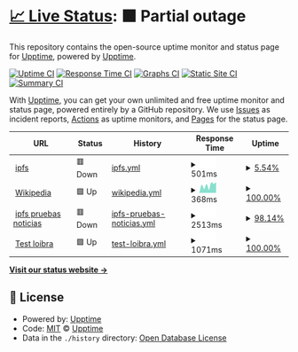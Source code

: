 # [📈 Live Status](https://demo.upptime.js.org): <!--live status--> **🟧 Partial outage**

This repository contains the open-source uptime monitor and status page for [Upptime](https://upptime.js.org), powered by [Upptime](https://github.com/upptime/upptime).

[![Uptime CI](https://github.com/upptime/upptime/workflows/Uptime%20CI/badge.svg)](https://github.com/upptime/upptime/actions?query=workflow%3A%22Uptime+CI%22)
[![Response Time CI](https://github.com/upptime/upptime/workflows/Response%20Time%20CI/badge.svg)](https://github.com/upptime/upptime/actions?query=workflow%3A%22Response+Time+CI%22)
[![Graphs CI](https://github.com/upptime/upptime/workflows/Graphs%20CI/badge.svg)](https://github.com/upptime/upptime/actions?query=workflow%3A%22Graphs+CI%22)
[![Static Site CI](https://github.com/upptime/upptime/workflows/Static%20Site%20CI/badge.svg)](https://github.com/upptime/upptime/actions?query=workflow%3A%22Static+Site+CI%22)
[![Summary CI](https://github.com/upptime/upptime/workflows/Summary%20CI/badge.svg)](https://github.com/upptime/upptime/actions?query=workflow%3A%22Summary+CI%22)

With [Upptime](https://upptime.js.org), you can get your own unlimited and free uptime monitor and status page, powered entirely by a GitHub repository. We use [Issues](https://github.com/upptime/upptime/issues) as incident reports, [Actions](https://github.com/upptime/upptime/actions) as uptime monitors, and [Pages](https://demo.upptime.js.org) for the status page.

<!--start: status pages-->
<!-- This summary is generated by Upptime (https://github.com/upptime/upptime) -->
<!-- Do not edit this manually, your changes will be overwritten -->
<!-- prettier-ignore -->
| URL | Status | History | Response Time | Uptime |
| --- | ------ | ------- | ------------- | ------ |
| <img alt="" src="https://favicons.githubusercontent.com/ipfs.io" height="13"> [ipfs](https://ipfs.io/ipfs/QmeXkQfMeRQUp6YfePGEgRu81Rz3GXgbJRc5bZbqecRh73) | 🟥 Down | [ipfs.yml](https://github.com/aratan/Monitorizaci-n/commits/HEAD/history/ipfs.yml) | <details><summary><img alt="Response time graph" src="./graphs/ipfs/response-time-week.png" height="20"> 501ms</summary><br><a href="https://demo.upptime.js.org/history/ipfs"><img alt="Response time 501" src="https://img.shields.io/endpoint?url=https%3A%2F%2Fraw.githubusercontent.com%2Faratan%2FMonitorizaci-n%2FHEAD%2Fapi%2Fipfs%2Fresponse-time.json"></a><br><a href="https://demo.upptime.js.org/history/ipfs"><img alt="24-hour response time 0" src="https://img.shields.io/endpoint?url=https%3A%2F%2Fraw.githubusercontent.com%2Faratan%2FMonitorizaci-n%2FHEAD%2Fapi%2Fipfs%2Fresponse-time-day.json"></a><br><a href="https://demo.upptime.js.org/history/ipfs"><img alt="7-day response time 501" src="https://img.shields.io/endpoint?url=https%3A%2F%2Fraw.githubusercontent.com%2Faratan%2FMonitorizaci-n%2FHEAD%2Fapi%2Fipfs%2Fresponse-time-week.json"></a><br><a href="https://demo.upptime.js.org/history/ipfs"><img alt="30-day response time 501" src="https://img.shields.io/endpoint?url=https%3A%2F%2Fraw.githubusercontent.com%2Faratan%2FMonitorizaci-n%2FHEAD%2Fapi%2Fipfs%2Fresponse-time-month.json"></a><br><a href="https://demo.upptime.js.org/history/ipfs"><img alt="1-year response time 501" src="https://img.shields.io/endpoint?url=https%3A%2F%2Fraw.githubusercontent.com%2Faratan%2FMonitorizaci-n%2FHEAD%2Fapi%2Fipfs%2Fresponse-time-year.json"></a></details> | <details><summary><a href="https://demo.upptime.js.org/history/ipfs">5.54%</a></summary><a href="https://demo.upptime.js.org/history/ipfs"><img alt="All-time uptime 5.54%" src="https://img.shields.io/endpoint?url=https%3A%2F%2Fraw.githubusercontent.com%2Faratan%2FMonitorizaci-n%2FHEAD%2Fapi%2Fipfs%2Fuptime.json"></a><br><a href="https://demo.upptime.js.org/history/ipfs"><img alt="24-hour uptime 0.00%" src="https://img.shields.io/endpoint?url=https%3A%2F%2Fraw.githubusercontent.com%2Faratan%2FMonitorizaci-n%2FHEAD%2Fapi%2Fipfs%2Fuptime-day.json"></a><br><a href="https://demo.upptime.js.org/history/ipfs"><img alt="7-day uptime 5.54%" src="https://img.shields.io/endpoint?url=https%3A%2F%2Fraw.githubusercontent.com%2Faratan%2FMonitorizaci-n%2FHEAD%2Fapi%2Fipfs%2Fuptime-week.json"></a><br><a href="https://demo.upptime.js.org/history/ipfs"><img alt="30-day uptime 5.54%" src="https://img.shields.io/endpoint?url=https%3A%2F%2Fraw.githubusercontent.com%2Faratan%2FMonitorizaci-n%2FHEAD%2Fapi%2Fipfs%2Fuptime-month.json"></a><br><a href="https://demo.upptime.js.org/history/ipfs"><img alt="1-year uptime 5.54%" src="https://img.shields.io/endpoint?url=https%3A%2F%2Fraw.githubusercontent.com%2Faratan%2FMonitorizaci-n%2FHEAD%2Fapi%2Fipfs%2Fuptime-year.json"></a></details>
| <img alt="" src="https://favicons.githubusercontent.com/en.wikipedia.org" height="13"> [Wikipedia](https://en.wikipedia.org) | 🟩 Up | [wikipedia.yml](https://github.com/aratan/Monitorizaci-n/commits/HEAD/history/wikipedia.yml) | <details><summary><img alt="Response time graph" src="./graphs/wikipedia/response-time-week.png" height="20"> 368ms</summary><br><a href="https://demo.upptime.js.org/history/wikipedia"><img alt="Response time 368" src="https://img.shields.io/endpoint?url=https%3A%2F%2Fraw.githubusercontent.com%2Faratan%2FMonitorizaci-n%2FHEAD%2Fapi%2Fwikipedia%2Fresponse-time.json"></a><br><a href="https://demo.upptime.js.org/history/wikipedia"><img alt="24-hour response time 264" src="https://img.shields.io/endpoint?url=https%3A%2F%2Fraw.githubusercontent.com%2Faratan%2FMonitorizaci-n%2FHEAD%2Fapi%2Fwikipedia%2Fresponse-time-day.json"></a><br><a href="https://demo.upptime.js.org/history/wikipedia"><img alt="7-day response time 368" src="https://img.shields.io/endpoint?url=https%3A%2F%2Fraw.githubusercontent.com%2Faratan%2FMonitorizaci-n%2FHEAD%2Fapi%2Fwikipedia%2Fresponse-time-week.json"></a><br><a href="https://demo.upptime.js.org/history/wikipedia"><img alt="30-day response time 368" src="https://img.shields.io/endpoint?url=https%3A%2F%2Fraw.githubusercontent.com%2Faratan%2FMonitorizaci-n%2FHEAD%2Fapi%2Fwikipedia%2Fresponse-time-month.json"></a><br><a href="https://demo.upptime.js.org/history/wikipedia"><img alt="1-year response time 368" src="https://img.shields.io/endpoint?url=https%3A%2F%2Fraw.githubusercontent.com%2Faratan%2FMonitorizaci-n%2FHEAD%2Fapi%2Fwikipedia%2Fresponse-time-year.json"></a></details> | <details><summary><a href="https://demo.upptime.js.org/history/wikipedia">100.00%</a></summary><a href="https://demo.upptime.js.org/history/wikipedia"><img alt="All-time uptime 100.00%" src="https://img.shields.io/endpoint?url=https%3A%2F%2Fraw.githubusercontent.com%2Faratan%2FMonitorizaci-n%2FHEAD%2Fapi%2Fwikipedia%2Fuptime.json"></a><br><a href="https://demo.upptime.js.org/history/wikipedia"><img alt="24-hour uptime 100.00%" src="https://img.shields.io/endpoint?url=https%3A%2F%2Fraw.githubusercontent.com%2Faratan%2FMonitorizaci-n%2FHEAD%2Fapi%2Fwikipedia%2Fuptime-day.json"></a><br><a href="https://demo.upptime.js.org/history/wikipedia"><img alt="7-day uptime 100.00%" src="https://img.shields.io/endpoint?url=https%3A%2F%2Fraw.githubusercontent.com%2Faratan%2FMonitorizaci-n%2FHEAD%2Fapi%2Fwikipedia%2Fuptime-week.json"></a><br><a href="https://demo.upptime.js.org/history/wikipedia"><img alt="30-day uptime 100.00%" src="https://img.shields.io/endpoint?url=https%3A%2F%2Fraw.githubusercontent.com%2Faratan%2FMonitorizaci-n%2FHEAD%2Fapi%2Fwikipedia%2Fuptime-month.json"></a><br><a href="https://demo.upptime.js.org/history/wikipedia"><img alt="1-year uptime 100.00%" src="https://img.shields.io/endpoint?url=https%3A%2F%2Fraw.githubusercontent.com%2Faratan%2FMonitorizaci-n%2FHEAD%2Fapi%2Fwikipedia%2Fuptime-year.json"></a></details>
| <img alt="" src="https://favicons.githubusercontent.com/ipfs.io" height="13"> [ipfs pruebas noticias](https://ipfs.io/ipns/k51qzi5uqu5dicjkm8zerzc187wessd8ibgwqscv3qx80shm53k9qivmfjmznr) | 🟥 Down | [ipfs-pruebas-noticias.yml](https://github.com/aratan/Monitorizaci-n/commits/HEAD/history/ipfs-pruebas-noticias.yml) | <details><summary><img alt="Response time graph" src="./graphs/ipfs-pruebas-noticias/response-time-week.png" height="20"> 2513ms</summary><br><a href="https://demo.upptime.js.org/history/ipfs-pruebas-noticias"><img alt="Response time 2513" src="https://img.shields.io/endpoint?url=https%3A%2F%2Fraw.githubusercontent.com%2Faratan%2FMonitorizaci-n%2FHEAD%2Fapi%2Fipfs-pruebas-noticias%2Fresponse-time.json"></a><br><a href="https://demo.upptime.js.org/history/ipfs-pruebas-noticias"><img alt="24-hour response time 813" src="https://img.shields.io/endpoint?url=https%3A%2F%2Fraw.githubusercontent.com%2Faratan%2FMonitorizaci-n%2FHEAD%2Fapi%2Fipfs-pruebas-noticias%2Fresponse-time-day.json"></a><br><a href="https://demo.upptime.js.org/history/ipfs-pruebas-noticias"><img alt="7-day response time 2513" src="https://img.shields.io/endpoint?url=https%3A%2F%2Fraw.githubusercontent.com%2Faratan%2FMonitorizaci-n%2FHEAD%2Fapi%2Fipfs-pruebas-noticias%2Fresponse-time-week.json"></a><br><a href="https://demo.upptime.js.org/history/ipfs-pruebas-noticias"><img alt="30-day response time 2513" src="https://img.shields.io/endpoint?url=https%3A%2F%2Fraw.githubusercontent.com%2Faratan%2FMonitorizaci-n%2FHEAD%2Fapi%2Fipfs-pruebas-noticias%2Fresponse-time-month.json"></a><br><a href="https://demo.upptime.js.org/history/ipfs-pruebas-noticias"><img alt="1-year response time 2513" src="https://img.shields.io/endpoint?url=https%3A%2F%2Fraw.githubusercontent.com%2Faratan%2FMonitorizaci-n%2FHEAD%2Fapi%2Fipfs-pruebas-noticias%2Fresponse-time-year.json"></a></details> | <details><summary><a href="https://demo.upptime.js.org/history/ipfs-pruebas-noticias">98.14%</a></summary><a href="https://demo.upptime.js.org/history/ipfs-pruebas-noticias"><img alt="All-time uptime 98.14%" src="https://img.shields.io/endpoint?url=https%3A%2F%2Fraw.githubusercontent.com%2Faratan%2FMonitorizaci-n%2FHEAD%2Fapi%2Fipfs-pruebas-noticias%2Fuptime.json"></a><br><a href="https://demo.upptime.js.org/history/ipfs-pruebas-noticias"><img alt="24-hour uptime 99.99%" src="https://img.shields.io/endpoint?url=https%3A%2F%2Fraw.githubusercontent.com%2Faratan%2FMonitorizaci-n%2FHEAD%2Fapi%2Fipfs-pruebas-noticias%2Fuptime-day.json"></a><br><a href="https://demo.upptime.js.org/history/ipfs-pruebas-noticias"><img alt="7-day uptime 98.14%" src="https://img.shields.io/endpoint?url=https%3A%2F%2Fraw.githubusercontent.com%2Faratan%2FMonitorizaci-n%2FHEAD%2Fapi%2Fipfs-pruebas-noticias%2Fuptime-week.json"></a><br><a href="https://demo.upptime.js.org/history/ipfs-pruebas-noticias"><img alt="30-day uptime 98.14%" src="https://img.shields.io/endpoint?url=https%3A%2F%2Fraw.githubusercontent.com%2Faratan%2FMonitorizaci-n%2FHEAD%2Fapi%2Fipfs-pruebas-noticias%2Fuptime-month.json"></a><br><a href="https://demo.upptime.js.org/history/ipfs-pruebas-noticias"><img alt="1-year uptime 98.14%" src="https://img.shields.io/endpoint?url=https%3A%2F%2Fraw.githubusercontent.com%2Faratan%2FMonitorizaci-n%2FHEAD%2Fapi%2Fipfs-pruebas-noticias%2Fuptime-year.json"></a></details>
| <img alt="" src="https://favicons.githubusercontent.com/loibra.mooo.com" height="13"> [Test loibra](http://loibra.mooo.com/) | 🟩 Up | [test-loibra.yml](https://github.com/aratan/Monitorizaci-n/commits/HEAD/history/test-loibra.yml) | <details><summary><img alt="Response time graph" src="./graphs/test-loibra/response-time-week.png" height="20"> 1071ms</summary><br><a href="https://demo.upptime.js.org/history/test-loibra"><img alt="Response time 1071" src="https://img.shields.io/endpoint?url=https%3A%2F%2Fraw.githubusercontent.com%2Faratan%2FMonitorizaci-n%2FHEAD%2Fapi%2Ftest-loibra%2Fresponse-time.json"></a><br><a href="https://demo.upptime.js.org/history/test-loibra"><img alt="24-hour response time 549" src="https://img.shields.io/endpoint?url=https%3A%2F%2Fraw.githubusercontent.com%2Faratan%2FMonitorizaci-n%2FHEAD%2Fapi%2Ftest-loibra%2Fresponse-time-day.json"></a><br><a href="https://demo.upptime.js.org/history/test-loibra"><img alt="7-day response time 1071" src="https://img.shields.io/endpoint?url=https%3A%2F%2Fraw.githubusercontent.com%2Faratan%2FMonitorizaci-n%2FHEAD%2Fapi%2Ftest-loibra%2Fresponse-time-week.json"></a><br><a href="https://demo.upptime.js.org/history/test-loibra"><img alt="30-day response time 1071" src="https://img.shields.io/endpoint?url=https%3A%2F%2Fraw.githubusercontent.com%2Faratan%2FMonitorizaci-n%2FHEAD%2Fapi%2Ftest-loibra%2Fresponse-time-month.json"></a><br><a href="https://demo.upptime.js.org/history/test-loibra"><img alt="1-year response time 1071" src="https://img.shields.io/endpoint?url=https%3A%2F%2Fraw.githubusercontent.com%2Faratan%2FMonitorizaci-n%2FHEAD%2Fapi%2Ftest-loibra%2Fresponse-time-year.json"></a></details> | <details><summary><a href="https://demo.upptime.js.org/history/test-loibra">100.00%</a></summary><a href="https://demo.upptime.js.org/history/test-loibra"><img alt="All-time uptime 100.00%" src="https://img.shields.io/endpoint?url=https%3A%2F%2Fraw.githubusercontent.com%2Faratan%2FMonitorizaci-n%2FHEAD%2Fapi%2Ftest-loibra%2Fuptime.json"></a><br><a href="https://demo.upptime.js.org/history/test-loibra"><img alt="24-hour uptime 100.00%" src="https://img.shields.io/endpoint?url=https%3A%2F%2Fraw.githubusercontent.com%2Faratan%2FMonitorizaci-n%2FHEAD%2Fapi%2Ftest-loibra%2Fuptime-day.json"></a><br><a href="https://demo.upptime.js.org/history/test-loibra"><img alt="7-day uptime 100.00%" src="https://img.shields.io/endpoint?url=https%3A%2F%2Fraw.githubusercontent.com%2Faratan%2FMonitorizaci-n%2FHEAD%2Fapi%2Ftest-loibra%2Fuptime-week.json"></a><br><a href="https://demo.upptime.js.org/history/test-loibra"><img alt="30-day uptime 100.00%" src="https://img.shields.io/endpoint?url=https%3A%2F%2Fraw.githubusercontent.com%2Faratan%2FMonitorizaci-n%2FHEAD%2Fapi%2Ftest-loibra%2Fuptime-month.json"></a><br><a href="https://demo.upptime.js.org/history/test-loibra"><img alt="1-year uptime 100.00%" src="https://img.shields.io/endpoint?url=https%3A%2F%2Fraw.githubusercontent.com%2Faratan%2FMonitorizaci-n%2FHEAD%2Fapi%2Ftest-loibra%2Fuptime-year.json"></a></details>

<!--end: status pages-->

[**Visit our status website →**](https://demo.upptime.js.org)

## 📄 License

- Powered by: [Upptime](https://github.com/upptime/upptime)
- Code: [MIT](./LICENSE) © [Upptime](https://upptime.js.org)
- Data in the `./history` directory: [Open Database License](https://opendatacommons.org/licenses/odbl/1-0/)
